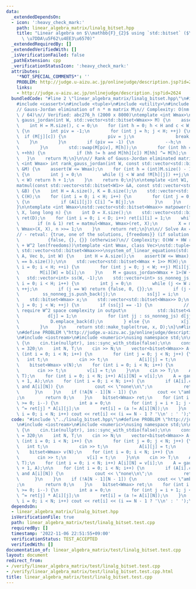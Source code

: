 ```yaml
---
data:
  _extendedDependsOn:
  - icon: ':heavy_check_mark:'
    path: linear_algebra_matrix/linalg_bitset.hpp
    title: "Linear algebra on $\\mathbb{F}_{2}$ using `std::bitset` ($\\mathbb{F}_{2}$\
      \ \u7DDA\u5F62\u4EE3\u6570)"
  _extendedRequiredBy: []
  _extendedVerifiedWith: []
  _isVerificationFailed: false
  _pathExtension: cpp
  _verificationStatusIcon: ':heavy_check_mark:'
  attributes:
    '*NOT_SPECIAL_COMMENTS*': ''
    PROBLEM: http://judge.u-aizu.ac.jp/onlinejudge/description.jsp?id=2624
    links:
    - http://judge.u-aizu.ac.jp/onlinejudge/description.jsp?id=2624
  bundledCode: "#line 2 \"linear_algebra_matrix/linalg_bitset.hpp\"\n#include <bitset>\n\
    #include <cassert>\n#include <tuple>\n#include <utility>\n#include <vector>\n\n\
    // Gauss-Jordan elimination of n * m matrix M\n// Complexity: O(nm + nm rank(M)\
    \ / 64)\n// Verified: abc276_h (2000 x 8000)\ntemplate <int Wmax>\nstd::vector<std::bitset<Wmax>>\
    \ gauss_jordan(int W, std::vector<std::bitset<Wmax>> M) {\n    assert(W <= Wmax);\n\
    \    int H = M.size(), c = 0;\n    for (int h = 0; h < H and c < W; ++h, ++c)\
    \ {\n        int piv = -1;\n        for (int j = h; j < H; ++j) {\n          \
    \  if (M[j][c]) {\n                piv = j;\n                break;\n        \
    \    }\n        }\n        if (piv == -1) {\n            --h;\n            continue;\n\
    \        }\n        std::swap(M[piv], M[h]);\n        for (int hh = 0; hh < H;\
    \ ++hh) {\n            if (hh != h and M[hh][c]) M[hh] ^= M[h];\n        }\n \
    \   }\n    return M;\n}\n\n// Rank of Gauss-Jordan eliminated matrix\ntemplate\
    \ <int Wmax> int rank_gauss_jordan(int W, const std::vector<std::bitset<Wmax>>\
    \ &M) {\n    assert(W <= Wmax);\n    for (int h = (int)M.size() - 1; h >= 0; h--)\
    \ {\n        int j = 0;\n        while (j < W and !M[h][j]) ++j;\n        if (j\
    \ < W) return h + 1;\n    }\n    return 0;\n}\n\ntemplate <int W1, int W2>\nstd::vector<std::bitset<W2>>\n\
    matmul(const std::vector<std::bitset<W1>> &A, const std::vector<std::bitset<W2>>\
    \ &B) {\n    int H = A.size(), K = B.size();\n    std::vector<std::bitset<W2>>\
    \ C(H);\n    for (int i = 0; i < H; i++) {\n        for (int j = 0; j < K; j++)\
    \ {\n            if (A[i][j]) C[i] ^= B[j];\n        }\n    }\n    return C;\n\
    }\n\ntemplate <int Wmax>\nstd::vector<std::bitset<Wmax>> matpower(std::vector<std::bitset<Wmax>>\
    \ X, long long n) {\n    int D = X.size();\n    std::vector<std::bitset<Wmax>>\
    \ ret(D);\n    for (int i = 0; i < D; i++) ret[i][i] = 1;\n    while (n) {\n \
    \       if (n & 1) ret = matmul<Wmax, Wmax>(ret, X);\n        X = matmul<Wmax,\
    \ Wmax>(X, X), n >>= 1;\n    }\n    return ret;\n}\n\n// Solve Ax = b on F_2\n\
    // - retval: {true, one of the solutions, {freedoms}} (if solution exists)\n//\
    \           {false, {}, {}} (otherwise)\n// Complexity: O(HW + HW rank(A) / 64\
    \ + W^2 len(freedoms))\ntemplate <int Wmax, class Vec>\nstd::tuple<bool, std::bitset<Wmax>,\
    \ std::vector<std::bitset<Wmax>>>\nsystem_of_linear_equations(std::vector<std::bitset<Wmax>>\
    \ A, Vec b, int W) {\n    int H = A.size();\n    assert(W <= Wmax);\n    assert(A.size()\
    \ == b.size());\n\n    std::vector<std::bitset<Wmax + 1>> M(H);\n    for (int\
    \ i = 0; i < H; ++i) {\n        for (int j = 0; j < W; ++j) M[i][j] = A[i][j];\n\
    \        M[i][W] = b[i];\n    }\n    M = gauss_jordan<Wmax + 1>(W + 1, M);\n \
    \   std::vector<int> ss(W, -1);\n    std::vector<int> ss_nonneg_js;\n    for (int\
    \ i = 0; i < H; i++) {\n        int j = 0;\n        while (j <= W and !M[i][j])\
    \ ++j;\n        if (j == W) return {false, 0, {}};\n        if (j < W) {\n   \
    \         ss_nonneg_js.push_back(j);\n            ss[j] = i;\n        }\n    }\n\
    \    std::bitset<Wmax> x;\n    std::vector<std::bitset<Wmax>> D;\n    for (int\
    \ j = 0; j < W; ++j) {\n        if (ss[j] == -1) {\n            // This part may\
    \ require W^2 space complexity in output\n            std::bitset<Wmax> d;\n \
    \           d[j] = 1;\n            for (int jj : ss_nonneg_js) d[jj] = M[ss[jj]][j];\n\
    \            D.emplace_back(d);\n        } else {\n            x[j] = M[ss[j]][W];\n\
    \        }\n    }\n    return std::make_tuple(true, x, D);\n}\n#line 2 \"linear_algebra_matrix/test/linalg_bitset.test.cpp\"\
    \n#define PROBLEM \"http://judge.u-aizu.ac.jp/onlinejudge/description.jsp?id=2624\"\
    \n#include <iostream>\n#include <numeric>\nusing namespace std;\n\nint main()\
    \ {\n    cin.tie(nullptr), ios::sync_with_stdio(false);\n\n    constexpr int Wmax\
    \ = 320;\n    int N, T;\n    cin >> N;\n    vector<bitset<Wmax>> A(N);\n    for\
    \ (int i = 0; i < N; i++) {\n        for (int j = 0; j < N; j++) {\n         \
    \   int t;\n            cin >> t;\n            A[i][j] = t;\n        }\n    }\n\
    \    bitset<Wmax> v(N);\n    for (int i = 0; i < N; i++) {\n        int t;\n \
    \       cin >> t;\n        v[i] = t;\n    }\n\n    cin >> T;\n    A = matpower<Wmax>(A,\
    \ T);\n    for (int i = 0; i < N; i++) A[i][N] = v[i];\n    A = gauss_jordan<Wmax>(N\
    \ + 1, A);\n\n    for (int i = 0; i < N; i++) {\n        if (A[i].count() == 1\
    \ and A[i][N]) {\n            cout << \"none\\n\";\n            return 0;\n  \
    \      }\n    }\n    if (!A[N - 1][N - 1]) {\n        cout << \"ambiguous\\n\"\
    ;\n        return 0;\n    }\n    bitset<Wmax> ret;\n    for (int i = N - 1; i\
    \ >= 0; i--) {\n        int a = 0;\n        for (int j = i + 1; j < N; j++) a\
    \ ^= ret[j] * A[i][j];\n        ret[i] = (a != A[i][N]);\n    }\n    for (int\
    \ i = 0; i < N; i++) cout << ret[i] << (i == N - 1 ? '\\n' : ' ');\n}\n"
  code: "#include \"../linalg_bitset.hpp\"\n#define PROBLEM \"http://judge.u-aizu.ac.jp/onlinejudge/description.jsp?id=2624\"\
    \n#include <iostream>\n#include <numeric>\nusing namespace std;\n\nint main()\
    \ {\n    cin.tie(nullptr), ios::sync_with_stdio(false);\n\n    constexpr int Wmax\
    \ = 320;\n    int N, T;\n    cin >> N;\n    vector<bitset<Wmax>> A(N);\n    for\
    \ (int i = 0; i < N; i++) {\n        for (int j = 0; j < N; j++) {\n         \
    \   int t;\n            cin >> t;\n            A[i][j] = t;\n        }\n    }\n\
    \    bitset<Wmax> v(N);\n    for (int i = 0; i < N; i++) {\n        int t;\n \
    \       cin >> t;\n        v[i] = t;\n    }\n\n    cin >> T;\n    A = matpower<Wmax>(A,\
    \ T);\n    for (int i = 0; i < N; i++) A[i][N] = v[i];\n    A = gauss_jordan<Wmax>(N\
    \ + 1, A);\n\n    for (int i = 0; i < N; i++) {\n        if (A[i].count() == 1\
    \ and A[i][N]) {\n            cout << \"none\\n\";\n            return 0;\n  \
    \      }\n    }\n    if (!A[N - 1][N - 1]) {\n        cout << \"ambiguous\\n\"\
    ;\n        return 0;\n    }\n    bitset<Wmax> ret;\n    for (int i = N - 1; i\
    \ >= 0; i--) {\n        int a = 0;\n        for (int j = i + 1; j < N; j++) a\
    \ ^= ret[j] * A[i][j];\n        ret[i] = (a != A[i][N]);\n    }\n    for (int\
    \ i = 0; i < N; i++) cout << ret[i] << (i == N - 1 ? '\\n' : ' ');\n}\n"
  dependsOn:
  - linear_algebra_matrix/linalg_bitset.hpp
  isVerificationFile: true
  path: linear_algebra_matrix/test/linalg_bitset.test.cpp
  requiredBy: []
  timestamp: '2022-11-06 22:51:55+09:00'
  verificationStatus: TEST_ACCEPTED
  verifiedWith: []
documentation_of: linear_algebra_matrix/test/linalg_bitset.test.cpp
layout: document
redirect_from:
- /verify/linear_algebra_matrix/test/linalg_bitset.test.cpp
- /verify/linear_algebra_matrix/test/linalg_bitset.test.cpp.html
title: linear_algebra_matrix/test/linalg_bitset.test.cpp
---
```

